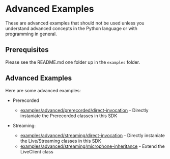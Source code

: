 # Advanced Examples

These are advanced examples that should not be used unless you understand advanced concepts in the Python language or with programming in general.

## Prerequisites

Please see the README.md one folder up in the `examples` folder.

## Advanced Examples

Here are some advanced examples:

- Prerecorded

  - [examples/advanced/prerecorded/direct-invocation](https://github.com/deepgram/deepgram-python-sdk/blob/main/examples/advanced/prerecorded/direct-invocation/main.py) - Directly instaniate the Prerecorded classes in this SDK

- Streaming:

  - [examples/advanced/streaming/direct-invocation](https://github.com/deepgram/deepgram-python-sdk/blob/main/examples/advanced/streaming/direct-invocation/main.py) - Directly instaniate the Live/Streaming classes in this SDK
  - [examples/advanced/streaming/microphone-inheritance](https://github.com/deepgram/deepgram-python-sdk/blob/main/examples/advanced/streaming//microphone-inheritance/main.py) - Extend the LiveClient class